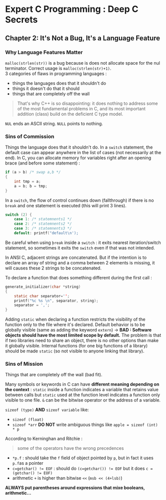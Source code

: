 Expert C Programming : Deep C Secrets
=====================================

Chapter 2: It's Not a Bug, It's a Language Feature
--------------------------------------------------

### Why Language Features Matter
`malloc(strlen(str))` is a bug because is does not allocate space for the nul
terminator. Correct usage is `malloc(strlen(str)+1)`.\
3 categories of flaws in programming languages :
* things the languages does that it shouldn't do
* things it doesn't do that it should
* things that are completely off the wall

> That's why C++ is so disappointing: it does nothing to address some of the
> most fundamental problems in C, and its most important addition (class) build
> on the deficient C type model.

`NUL` ends an ASCII string. `NULL` points to nothing.

### Sins of Commission
Things the language does that it shouldn't do. In a `switch` statement, the
default case can appear anywhere in the list of cases (not necessarily at the
end).
In C, you can allocate memory for variables right after an opening brace (and
before some statement) :
```C
if (a > b) /* swap a,b */
{
    int tmp = a;
    a = b; b = tmp;
}
```

In a `switch`, the flow of control continues down (fallthrough) if there is no
`break` and one statement is executed (this will print 3 lines).
```C
switch (2) {
    case 1: /* statemnents1 */
    case 2: /* statemnents2 */
    case 3: /* statemnents3 */
    default: printf("default\n');
```
Be careful when using ̣`break` inside a `switch` : it exits nearest
iteration/switch statement, so sometimes it exits the `switch` even if that was not
intended.

In ANSI C, adjacent strings are concatenated. But if the intention is to declare
an array of string and a comma between 2 elements is missing, it will causes
these 2 strings to be concatenated.

To declare a function that does something different during the first call :
```C
generate_initializer(char *string)
{
    static char separator='';
    printf("%c %s \n", separator, string);
    separator = ',';
}
```

Adding `static` when declaring a function restricts the visibility of the
function only to the file where it's declared. Default behavior is to be
globally visible (same as adding the keyword `extern`) -> **BAD : Software
objects should have the most limited scope by default.** The problem is that if
two libraries need to share an object, there is no other options than make it
globally visible.
Internal functions (for one big functions of a library) should be made `static`
(so not visible to anyone linking that library).

### Sins of Mission
Things that are completely off the wall (bad fit).

Many symbols or keywords in C can have **different meaning depending on the
context** : `static` inside a function indicates a variable that retains value
between calls but `static` used at the function level indicates a function only
visible to one file. `&` can be the bitwise operator or the address of a
variable.

`sizeof (type)` **AND** `sizeof variable` like:
* `sizeof (float)`
* `sizeof *arr`
**DO NOT** write ambiguous things like `apple = sizeof (int) * p`

According to Kerninghan and Ritchie :
> some of the operators have the wrong precedences

* `*p.f` : should take the `f` field of object pointed by `p`, but in fact it
 uses `p.f`as a pointer
* `c=getchar() != EOF` : should do `(c=getchar()) != EOF` but it does `c =
  (getchar() != EOF)`
* arithmetic `+` is higher than bitwise `<<` (`msb << (4+lsb)`)

**ALWAYS put parentheses around expressions that mixe booleans, arithmetic...**
